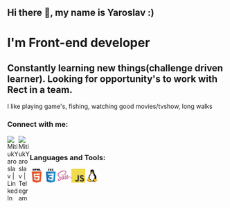 ## Hi there 👋, my name is Yaroslav :)

# I'm Front-end developer

## Constantly learning new things(challenge driven learner). Looking for opportunity's to work with Rect in a team.

I like playing game's, fishing, watching good movies/tvshow, long walks

### Connect with me:

[<img align="left" alt="MitiukYaroslav | LinkedIn" width="26px" src="https://cdn.cdnlogo.com/logos/l/66/linkedin-icon.svg" />][linkedin]
[<img align="left" alt="MitiukYaroslav | Telegram" width="26px" src="https://cdn.cdnlogo.com/logos/t/84/telegram.svg" />][telegram]

<br />

### Languages and Tools:

<img align="left" alt="HTML5" width="32px" src="https://raw.githubusercontent.com/github/explore/80688e429a7d4ef2fca1e82350fe8e3517d3494d/topics/html/html.png" />
<img align="left" alt="CSS3" width="32px" src="https://raw.githubusercontent.com/github/explore/80688e429a7d4ef2fca1e82350fe8e3517d3494d/topics/css/css.png" />
<img align="left" alt="Sass" width="32px" src="https://raw.githubusercontent.com/github/explore/80688e429a7d4ef2fca1e82350fe8e3517d3494d/topics/sass/sass.png" />
<img align="left" alt="JavaScript" width="32px" src="https://raw.githubusercontent.com/github/explore/80688e429a7d4ef2fca1e82350fe8e3517d3494d/topics/javascript/javascript.png" />
<img align="left" alt="Visual Studio Code" width="32px"
src="https://raw.githubusercontent.com/github/explore/80688e429a7d4ef2fca1e82350fe8e3517d3494d/topics/linux/linux.png" />

[linkedin]: https://www.linkedin.com/in/yaroslav-mitiuk-5a674a177/
[telegram]: https://t.me/yaraqqq

<!--
**qqqYara/qqqYara** is a ✨ _special_ ✨ repository because its `README.md` (this file) appears on your GitHub profile.

Here are some ideas to get you started:

- 🔭 I’m currently working on ...
- 🌱 I’m currently learning ...
- 👯 I’m looking to collaborate on ...
- 🤔 I’m looking for help with ...
- 💬 Ask me about ...
- 📫 How to reach me: ...
- 😄 Pronouns: ...
- ⚡ Fun fact: ...
-->
